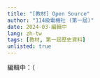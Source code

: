 ```yaml
---
title: "[教材] Open Source"
author: "114級電機社 (第一屆)"
date: 2024-03-編輯中
lang: zh-tw
tags: [教材, 第一屆歷史資料]
unlisted: true
---
```


編輯中：（
